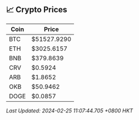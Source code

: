 ## 📈 Crypto Prices

| Coin | Price |
| ---- | ----- |
| BTC | $51527.9290 |
| ETH | $3025.6157 |
| BNB | $379.8639 |
| CRV | $0.5924 |
| ARB | $1.8652 |
| OKB | $50.9462 |
| DOGE | $0.0857 |

_Last Updated: 2024-02-25 11:07:44.705 +0800 HKT_